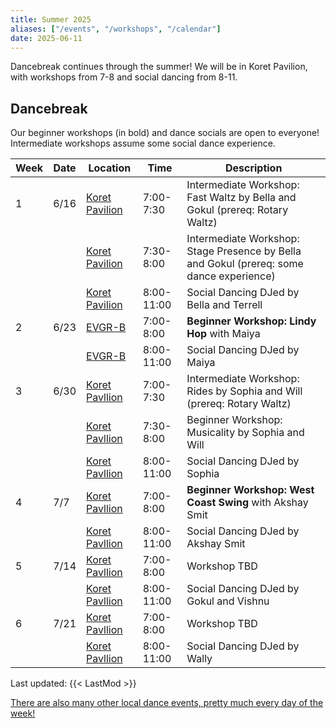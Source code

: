 ```yaml
---
title: Summer 2025
aliases: ["/events", "/workshops", "/calendar"]
date: 2025-06-11
---
```


Dancebreak continues through the summer!  We will be in Koret Pavilion, with workshops from 7-8 and social dancing from 8-11.

<!--more-->

## Dancebreak

Our beginner workshops (in bold) and dance socials are open to everyone!  Intermediate workshops assume some social dance experience.

| Week | Date | Location                | Time       | Description                                                                              |
|------|------|-------------------------|------------|------------------------------------------------------------------------------------------|
| 1    | 6/16 | [Koret Pavilion][koret] | 7:00-7:30  | Intermediate Workshop: Fast Waltz by Bella and Gokul (prereq: Rotary Waltz)              |
|      |      | [Koret Pavilion][koret] | 7:30-8:00  | Intermediate Workshop: Stage Presence by Bella and Gokul (prereq: some dance experience) |
|      |      | [Koret Pavilion][koret] | 8:00-11:00 | Social Dancing DJed by Bella and Terrell                                                 |
| 2    | 6/23 | [EVGR-B][evgr]          | 7:00-8:00  | **Beginner Workshop: Lindy Hop** with Maiya                                              |
|      |      | [EVGR-B][evgr]          | 8:00-11:00 | Social Dancing DJed by Maiya                                                             |
| 3    | 6/30 | [Koret Pavllion][koret] | 7:00-7:30  | Intermediate Workshop: Rides by Sophia and Will (prereq: Rotary Waltz)                   |
|      |      | [Koret Pavllion][koret] | 7:30-8:00  | Beginner Workshop: Musicality by Sophia and Will                                         |
|      |      | [Koret Pavllion][koret] | 8:00-11:00 | Social Dancing DJed by Sophia                                                            |
| 4    | 7/7  | [Koret Pavllion][koret] | 7:00-8:00  | **Beginner Workshop: West Coast Swing** with Akshay Smit                                 |
|      |      | [Koret Pavllion][koret] | 8:00-11:00 | Social Dancing DJed by Akshay Smit                                                       |
| 5    | 7/14 | [Koret Pavllion][koret] | 7:00-8:00  | Workshop TBD                                                                             |
|      |      | [Koret Pavllion][koret] | 8:00-11:00 | Social Dancing DJed by Gokul and Vishnu                                                  |
| 6    | 7/21 | [Koret Pavllion][koret] | 7:00-8:00  | Workshop TBD                                                                             |
|      |      | [Koret Pavllion][koret] | 8:00-11:00 | Social Dancing DJed by Wally                                                             |

Last updated: {{< LastMod >}}

[There are also many other local dance events, pretty much every day of the week!](/info/local)

[epc]: /info/locations/#elliott-program-center
[roble]: /info/locations/#roble-gym
[gcc]: /info/locations/#graduate-community-center
[evgr]: /info/locations/#escondido-village-graduate-residences
[koret]: /info/locations/#koret-pavilion
[ssd]: https://swing.stanford.edu
[wcs]: https://www.facebook.com/cardinalswing/
[powers]: https://www.richardpowers.com/
[bigdance]: https://bigdance.stanford.edu/
[bonbon]: https://2025bonbonball.eventbrite.com/
[opening]: https://vienneseball.stanford.edu/
[swingtime]: https://swingtime.stanford.edu/
[vball]: https://vienneseball.stanford.edu/

[jazz]: /posts/25spr-all-that-jazz
[floorcraft]: https://www.facebook.com/events/30100345002885928
[wcs]: https://www.facebook.com/cardinalswing/
